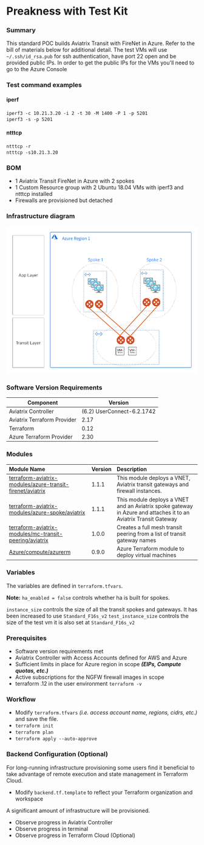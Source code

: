 # Preakness with Test Kit

### Summary

This standard POC builds Aviatrix Transit with FireNet in Azure. Refer to the bill of materials below for additional detail.
The test VMs will use ```~/.ssh/id_rsa.pub``` for ssh authentication, have port 22 open and be provided public IPs.
In order to get the public IPs for the VMs you'll need to go to the Azure Console 

### Test command examples

#### iperf

```
iperf3 -c 10.21.3.20 -i 2 -t 30 -M 1400 -P 1 -p 5201
iperf3 -s -p 5201
```

#### ntttcp

```
ntttcp -r
ntttcp -s10.21.3.20
```

### BOM

- 1 Aviatrix Transit FireNet in Azure with 2 spokes
- 1 Custom Resource group with 2 Ubuntu 18.04 VMs with iperf3 and ntttcp installed
- Firewalls are provisioned but detached


### Infrastructure diagram

<img src="img/preakness.png">

### Software Version Requirements

Component | Version
--- | ---
Aviatrix Controller | (6.2) UserConnect-6.2.1742 
Aviatrix Terraform Provider | 2.17
Terraform | 0.12
Azure Terraform Provider | 2.30

### Modules

Module Name | Version | Description
:--- | :--- | :---
[terraform-aviatrix-modules/azure-transit-firenet/aviatrix](https://registry.terraform.io/modules/terraform-aviatrix-modules/azure-transit-firenet/aviatrix/1.0.2) | 1.1.1 | This module deploys a VNET, Aviatrix transit gateways and firewall instances.
[terraform-aviatrix-modules/azure-spoke/aviatrix](https://registry.terraform.io/modules/terraform-aviatrix-modules/azure-spoke/aviatrix/1.0.1) | 1.1.1 | This module deploys a VNET and an Aviatrix spoke gateway in Azure and attaches it to an Aviatrix Transit Gateway
[terraform-aviatrix-modules/mc-transit-peering/aviatrix](https://registry.terraform.io/modules/terraform-aviatrix-modules/mc-transit-peering/aviatrix/1.0.0) | 1.0.0 | Creates a full mesh transit peering from a list of transit gateway names
[Azure/compute/azurerm](https://registry.terraform.io/modules/Azure/compute/azurerm/0.9.0) | 0.9.0 | Azure Terraform module to deploy virtual machines

### Variables

The variables are defined in ```terraform.tfvars```.

**Note:** ```ha_enabled = false``` controls whether ha is built for spokes. 

```instance_size``` controls the size of all the transit spokes and gateways. It has been increased to use ```Standard_F16s_v2```
```test_instance_size``` controls the size of the test vm it is also set at ```Standard_F16s_v2```

### Prerequisites

- Software version requirements met
- Aviatrix Controller with Access Accounts defined for AWS and Azure
- Sufficient limits in place for Azure region in scope **_(EIPs, Compute quotas, etc.)_**
- Active subscriptions for the NGFW firewall images in scope
- terraform .12 in the user environment ```terraform -v```

### Workflow

- Modify ```terraform.tfvars``` _(i.e. access account name, regions, cidrs, etc.)_ and save the file.
- ```terraform init```
- ```terraform plan```
- ```terraform apply --auto-approve```

### Backend Configuration (Optional)

For long-running infrastructure provisioning some users find it beneficial to take advantage of remote execution and state management in Terraform Cloud.

- Modify ```backend.tf.template``` to reflect your Terraform organization and workspace

A significant amount of infrastructure will be provisioned. 

- Observe progress in Aviatrix Controller
- Observe progress in terminal
- Observe progress in Terraform Cloud (Optional)

